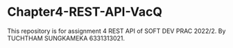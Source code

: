 # Chapter4-REST-API-VacQ
This repository is for assignment 4 REST API of SOFT DEV PRAC 2022/2. By TUCHTHAM SUNGKAMEKA 6331313021.
